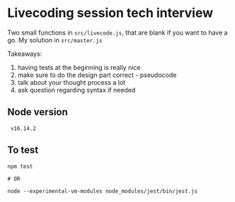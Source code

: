 # Livecoding session tech interview

Two small functions in `src/livecode.js`, that are blank if you want to have a go. 
My solution in `src/master.js`

Takeaways:
1. having tests at the beginning is really nice
2. make sure to do the design part correct - pseudocode
3. talk about your thought process a lot
4. ask question regarding syntax if needed

## Node version
` v16.14.2`

## To test
```shell 
npm test

# OR 

node --experimental-vm-modules node_modules/jest/bin/jest.js
```
